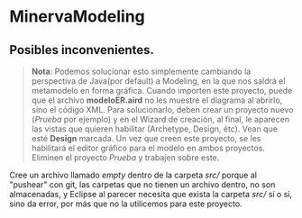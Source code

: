 # MinervaModeling

## Posibles inconvenientes.
>**Nota**:
>Podemos solucionar esto simplemente cambiando la perspectiva de Java(por default) a Modeling, en la que nos saldrá el metamodelo en forma gráfica.
Cuando importen este proyecto, puede que el archivo **modeloER.aird** no les
muestre el diagrama al abrirlo, sino el código XML. Para solucionarlo, deben
crear un proyecto nuevo (*Prueba* por ejemplo) y en el Wizard de creación, al
final, le aparecen las vistas que quieren habilitar (Archetype, Design, étc).
Vean que esté **Design** marcada. Un vez que creen este proyecto, se les
habilitará el editor gráfico para el modelo en ambos proyectos. Eliminen el
proyecto *Prueba* y trabajen sobre este.

Cree un archivo llamado *empty* dentro de la carpeta *src/* porque al "pushear"
con git, las carpetas que no tienen un archivo dentro, no son almacenadas, y
Eclipse al parecer necesita que exista la carpeta *src/* sí o sí, sino da error,
por más que no la utilicemos para este proyecto.

